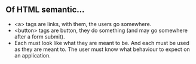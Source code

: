 ## Of HTML semantic...

- &lt;a&gt; tags are links, with them, the users go somewhere.
- &lt;button&gt; tags are button, they do something (and may go somewhere after a form submit).
- Each must look like what they are meant to be. And each must be used as they are meant to. The user must know what behaviour to expect on an application.
